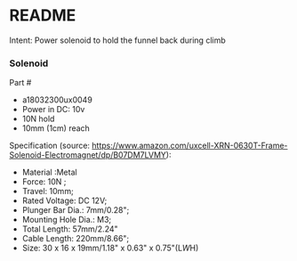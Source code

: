 # README

Intent: Power solenoid to hold the funnel back during climb


### Solenoid 

Part #
- a18032300ux0049
- Power in DC: 10v
- 10N hold
- 10mm (1cm) reach

Specification (source: https://www.amazon.com/uxcell-XRN-0630T-Frame-Solenoid-Electromagnet/dp/B07DM7LVMY):
- Material :Metal
- Force: 10N ;
- Travel: 10mm;
- Rated Voltage: DC 12V;
- Plunger Bar Dia.: 7mm/0.28";
- Mounting Hole Dia.: M3;
- Total Length: 57mm/2.24"
- Cable Length: 220mm/8.66";
- Size: 30 x 16 x 19mm/1.18" x 0.63" x 0.75"(L*W*H)
